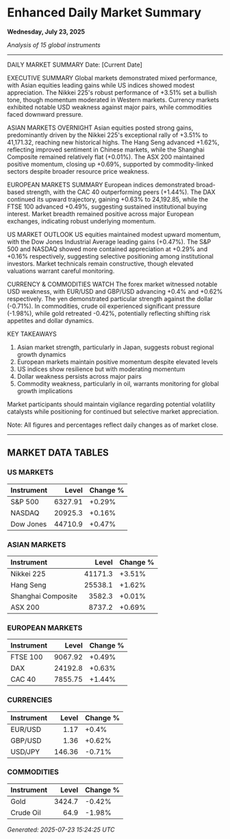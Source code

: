 # Enhanced Daily Market Summary
**Wednesday, July 23, 2025**

*Analysis of 15 global instruments*

---

DAILY MARKET SUMMARY
Date: [Current Date]

EXECUTIVE SUMMARY
Global markets demonstrated mixed performance, with Asian equities leading gains while US indices showed modest appreciation. The Nikkei 225's robust performance of +3.51% set a bullish tone, though momentum moderated in Western markets. Currency markets exhibited notable USD weakness against major pairs, while commodities faced downward pressure.

ASIAN MARKETS OVERNIGHT
Asian equities posted strong gains, predominantly driven by the Nikkei 225's exceptional rally of +3.51% to 41,171.32, reaching new historical highs. The Hang Seng advanced +1.62%, reflecting improved sentiment in Chinese markets, while the Shanghai Composite remained relatively flat (+0.01%). The ASX 200 maintained positive momentum, closing up +0.69%, supported by commodity-linked sectors despite broader resource price weakness.

EUROPEAN MARKETS SUMMARY
European indices demonstrated broad-based strength, with the CAC 40 outperforming peers (+1.44%). The DAX continued its upward trajectory, gaining +0.63% to 24,192.85, while the FTSE 100 advanced +0.49%, suggesting sustained institutional buying interest. Market breadth remained positive across major European exchanges, indicating robust underlying momentum.

US MARKET OUTLOOK
US equities maintained modest upward momentum, with the Dow Jones Industrial Average leading gains (+0.47%). The S&P 500 and NASDAQ showed more contained appreciation at +0.29% and +0.16% respectively, suggesting selective positioning among institutional investors. Market technicals remain constructive, though elevated valuations warrant careful monitoring.

CURRENCY & COMMODITIES WATCH
The forex market witnessed notable USD weakness, with EUR/USD and GBP/USD advancing +0.4% and +0.62% respectively. The yen demonstrated particular strength against the dollar (-0.71%). In commodities, crude oil experienced significant pressure (-1.98%), while gold retreated -0.42%, potentially reflecting shifting risk appetites and dollar dynamics.

KEY TAKEAWAYS
1. Asian market strength, particularly in Japan, suggests robust regional growth dynamics
2. European markets maintain positive momentum despite elevated levels
3. US indices show resilience but with moderating momentum
4. Dollar weakness persists across major pairs
5. Commodity weakness, particularly in oil, warrants monitoring for global growth implications

Market participants should maintain vigilance regarding potential volatility catalysts while positioning for continued but selective market appreciation.

Note: All figures and percentages reflect daily changes as of market close.

---

## MARKET DATA TABLES

### US MARKETS

| Instrument   |    Level | Change %   |
|:-------------|---------:|:-----------|
| S&P 500      |  6327.91 | +0.29%     |
| NASDAQ       | 20925.3  | +0.16%     |
| Dow Jones    | 44710.9  | +0.47%     |

### ASIAN MARKETS

| Instrument         |   Level | Change %   |
|:-------------------|--------:|:-----------|
| Nikkei 225         | 41171.3 | +3.51%     |
| Hang Seng          | 25538.1 | +1.62%     |
| Shanghai Composite |  3582.3 | +0.01%     |
| ASX 200            |  8737.2 | +0.69%     |

### EUROPEAN MARKETS

| Instrument   |    Level | Change %   |
|:-------------|---------:|:-----------|
| FTSE 100     |  9067.92 | +0.49%     |
| DAX          | 24192.8  | +0.63%     |
| CAC 40       |  7855.75 | +1.44%     |

### CURRENCIES

| Instrument   |   Level | Change %   |
|:-------------|--------:|:-----------|
| EUR/USD      |    1.17 | +0.4%      |
| GBP/USD      |    1.36 | +0.62%     |
| USD/JPY      |  146.36 | -0.71%     |

### COMMODITIES

| Instrument   |   Level | Change %   |
|:-------------|--------:|:-----------|
| Gold         |  3424.7 | -0.42%     |
| Crude Oil    |    64.9 | -1.98%     |


*Generated: 2025-07-23 15:24:25 UTC*
